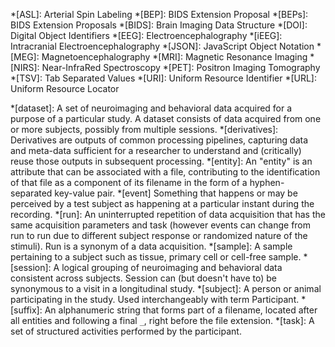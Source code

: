 <!-- auto appended content  -->

*[ASL]: Arterial Spin Labeling
*[BEP]: BIDS Extension Proposal
*[BEPs]: BIDS Extension Proposals
*[BIDS]: Brain Imaging Data Structure
*[DOI]: Digital Object Identifiers
*[EEG]: Electroencephalography
*[iEEG]: Intracranial Electroencephalography
*[JSON]: JavaScript Object Notation
*[MEG]: Magnetoencephalography
*[MRI]: Magnetic Resonance Imaging
*[NIRS]: Near-InfraRed Spectroscopy
*[PET]: Positron Imaging Tomography
*[TSV]: Tab Separated Values
*[URI]: Uniform Resource Identifier
*[URL]: Uniform Resource Locator

*[dataset]: A set of neuroimaging and behavioral data acquired for a purpose of a particular study. A dataset consists of data acquired from one or more subjects, possibly from multiple sessions.
*[derivatives]: Derivatives are outputs of common processing pipelines, capturing data and meta-data sufficient for a researcher to understand and (critically) reuse those outputs in subsequent processing.
*[entity]: An "entity" is an attribute that can be associated with a file, contributing to the identification of that file as a component of its filename in the form of a hyphen-separated key-value pair.
*[event] Something that happens or may be perceived by a test subject as happening at a particular instant during the recording.
*[run]: An uninterrupted repetition of data acquisition that has the same acquisition parameters and task (however events can change from run to run due to different subject response or randomized nature of the stimuli). Run is a synonym of a data acquisition.
*[sample]: A sample pertaining to a subject such as tissue, primary cell or cell-free sample.
*[session]: A logical grouping of neuroimaging and behavioral data consistent across subjects. Session can (but doesn't have to) be synonymous to a visit in a longitudinal study.
*[subject]: A person or animal participating in the study. Used interchangeably with term Participant.
*[suffix]: An alphanumeric string that forms part of a filename, located after all entities and following a final `_`, right before the file extension.
*[task]: A set of structured activities performed by the participant.
